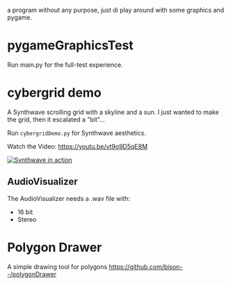a program without any purpose, just di play around with some graphics and pygame.

# pygameGraphicsTest

Run main.py for the full-test experience.

# cybergrid demo

A Synthwave scrolling grid with a skyline and a sun. I just wanted to make the grid, then it escalated a "bit"...

Run `cybergridDemo.py` for Synthwave aesthetics.

Watch the Video: https://youtu.be/vt9o9D5qE8M  

[![Synthwave in action](https://img.youtube.com/vi/vt9o9D5qE8M/0.jpg)](https://youtu.be/vt9o9D5qE8M)


## AudioVisualizer

The AudioVisualizer needs a .wav file with:
* 16 bit
* Stereo

# Polygon Drawer

A simple drawing tool for polygons https://github.com/bison--/polygonDrawer
